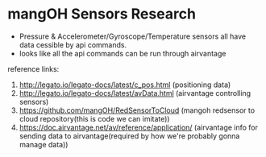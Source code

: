 # mangOH Sensors Research

- Pressure & Accelerometer/Gyroscope/Temperature sensors all have data cessible by api commands.
- looks like all the api commands can be run through airvantage

reference links:

1. <http://legato.io/legato-docs/latest/c_pos.html> (positioning data)
2. <http://legato.io/legato-docs/latest/avData.html> (airvantage controlling sensors)
3. <https://github.com/mangOH/RedSensorToCloud> (mangoh redsensor to cloud repository(this is code we can imitate))
4. <https://doc.airvantage.net/av/reference/application/> (airvantage info for sending data to airvantage(required by how we're probably gonna manage data))
